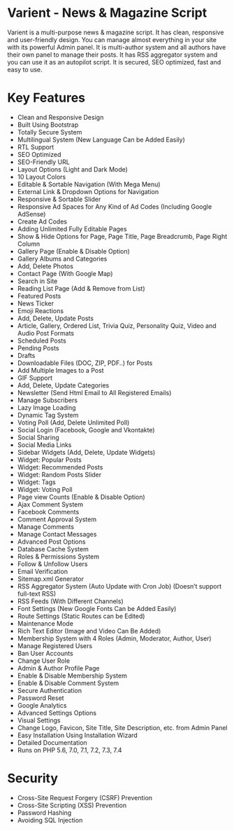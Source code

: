 # Varient - News & Magazine Script

Varient is a multi-purpose news & magazine script. It has clean, responsive and user-friendly design. You can manage almost everything in your site with its powerful Admin panel. It is multi-author system and all authors have their own panel to manage their posts. It has RSS aggregator system and you can use it as an autopilot script. It is secured, SEO optimized, fast and easy to use.

# Key Features

- Clean and Responsive Design
- Built Using Bootstrap
- Totally Secure System
- Multilingual System (New Language Can be Added Easily)
- RTL Support
- SEO Optimized
- SEO-Friendly URL
- Layout Options (Light and Dark Mode)
- 10 Layout Colors
- Editable & Sortable Navigation (With Mega Menu)
- External Link & Dropdown Options for Navigation
- Responsive & Sortable Slider
- Responsive Ad Spaces for Any Kind of Ad Codes (Including Google AdSense)
- Create Ad Codes
- Adding Unlimited Fully Editable Pages
- Show & Hide Options for Page, Page Title, Page Breadcrumb, Page Right Column
- Gallery Page (Enable & Disable Option)
- Gallery Albums and Categories
- Add, Delete Photos
- Contact Page (With Google Map)
- Search in Site
- Reading List Page (Add & Remove from List)
- Featured Posts
- News Ticker
- Emoji Reactions
- Add, Delete, Update Posts
- Article, Gallery, Ordered List, Trivia Quiz, Personality Quiz, Video and Audio Post Formats
- Scheduled Posts
- Pending Posts
- Drafts
- Downloadable Files (DOC, ZIP, PDF..) for Posts
- Add Multiple Images to a Post
- GIF Support
- Add, Delete, Update Categories
- Newsletter (Send Html Email to All Registered Emails)
- Manage Subscribers
- Lazy Image Loading
- Dynamic Tag System
- Voting Poll (Add, Delete Unlimited Poll)
- Social Login (Facebook, Google and Vkontakte)
- Social Sharing
- Social Media Links
- Sidebar Widgets (Add, Delete, Update Widgets)
- Widget: Popular Posts
- Widget: Recommended Posts
- Widget: Random Posts Slider
- Widget: Tags
- Widget: Voting Poll
- Page view Counts (Enable & Disable Option)
- Ajax Comment System
- Facebook Comments
- Comment Approval System
- Manage Comments
- Manage Contact Messages
- Advanced Post Options
- Database Cache System
- Roles & Permissions System
- Follow & Unfollow Users
- Email Verification
- Sitemap.xml Generator
- RSS Aggregator System (Auto Update with Cron Job) (Doesn’t support full-text RSS)
- RSS Feeds (With Different Channels)
- Font Settings (New Google Fonts Can be Added Easily)
- Route Settings (Static Routes can be Edited)
- Maintenance Mode
- Rich Text Editor (Image and Video Can Be Added)
- Membership System with 4 Roles (Admin, Moderator, Author, User)
- Manage Registered Users
- Ban User Accounts
- Change User Role
- Admin & Author Profile Page
- Enable & Disable Membership System
- Enable & Disable Comment System
- Secure Authentication
- Password Reset
- Google Analytics
- Advanced Settings Options
- Visual Settings
- Change Logo, Favicon, Site Title, Site Description, etc. from Admin Panel
- Easy Installation Using Installation Wizard
- Detailed Documentation
- Runs on PHP 5.6, 7.0, 7.1, 7.2, 7.3, 7.4

# Security

- Cross-Site Request Forgery (CSRF) Prevention
- Cross-Site Scripting (XSS) Prevention
- Password Hashing
- Avoiding SQL Injection
